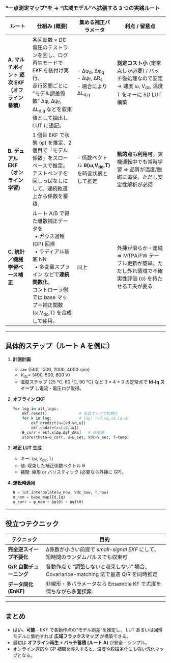 ### “一点測定マップ”を → “広域モデル”へ拡張する 3 つの実践ルート

| ルート                            | 仕組み (概要)                                                                                                                                      | 集める補正パラメータ                                                                                       | 利点 / 留意点                                                                          |
| ------------------------------ | --------------------------------------------------------------------------------------------------------------------------------------------- | ------------------------------------------------------------------------------------------------ | --------------------------------------------------------------------------------- |
| **A. マルチポイント 逐次 EKF（オフライン蓄積）** | 各回転数 × DC 電圧のテストランを回し、ログ再生モードで EKF を後付け実行。<br>走行区間ごとに “モデル誤差係数” Δφ, Δψ<sub>f</sub>, ΔL<sub>d,q</sub> などを収束値として抽出し LUT に追記。                    | - Δφ<sub>d</sub>, Δφ<sub>q</sub><br>- Δψ<sub>f</sub>, ΔR<sub>s</sub><br>- 場合により ΔL<sub>d,q</sub> | **測定コスト小** (定常点しか必要) / バッチ後処理なので安定<br>→ 速度 ω, V<sub>dc</sub>, 温度 T をキーに 5D LUT 構築 |
| **B. デュアル EKF（オンライン学習）**       | 1 個目 EKF で状態 (φ) を推定、2 個目で「モデル係数」をスローペースで推定。<br>テストベンチを回しっぱなしにして、連続軌道上から係数を蓄積。                                                                | - 係数ベクトル **θ(ω,V<sub>dc</sub>,T)** を時変状態として推定                                                    | **動的点も利用可**。実機運転中でも常時学習 ⇒ 品質が温度/脱磁に追従。ただし安定性解析が必須                                 |
| **C. 統計／機械学習ベース補正**            | ルート A/B で得た離散補正データを<br> • ガウス過程 (GP) 回帰<br> • ラディアル基底 NN<br> • 多変量スプライン などで**連続関数化**。<br>コントローラ側では base マップ＋補正関数(ω,V<sub>dc</sub>,T) を合成して使用。 | 同上                                                                                               | 外挿が滑らか・連続 ⇒ MTPA/FW テーブル更新が簡単。ただし外れ領域で不確実性評価 (σ) を持たせる工夫が要る                       |

---

## 具体的ステップ（ルート A を例に）

1. **計測計画**

   * $ω =$ {500, 1000, 2000, 4000 rpm}
   * $V_{dc} =$ {400, 500, 600 V}
   * 温度ステップ {25 °C, 60 °C, 90 °C}
     など 3 × 4 × 3 の定常点で **Id–Iq スイープ** し電流・電圧ログ取得。

2. **オフライン EKF**

   ```python
   for log in all_logs:
       ekf.reset()              # 名目マップで初期化
       for k in log:            # log: (vd,vq,id,iq,ω)
           ekf.predict(u=[vd,vq,ω])
           ekf.update(z=[id,iq])
       θ_corr = ekf.x[Δφ,Δψf,ΔRs]   # 収束値
       store(theta=θ_corr, ω=ω_set, Vdc=V_set, T=temp)
   ```

3. **補正 LUT 生成**

   * キー: $(ω,\,V_{dc},\,T)$
   * 値: 収束した補正係数ベクトル θ
   * 補間: 線形 or バリスティック (必要なら外挿に GP)。

4. **運転時適用**

   ```python
   θ = lut.interpolate(ω_now, Vdc_now, T_now)
   φ_nom = base_map(Id,Iq)
   φ_corr = φ_nom + Δφ(θ) + Δψf(θ)
   ```

---

## 役立つテクニック

| テクニック            | 目的                                                        |
| ---------------- | --------------------------------------------------------- |
| **完全逆スイープ不要化**   | Δ係数が小さい前提で *small-signal EKF* にして、短時間のランダムパルスでも収束可        |
| **Q/R 自動チューニング** | 各動作点で “調整しないと収束しない” 場合、Covariance-matching 法で最適 Q/R を同時推定 |
| **データ同化 (EnKF)** | 非線形・多パラメータなら Ensemble KF で尤度を保ちながら多面探索                    |

---

## まとめ

* **はい、可能** – EKF で各動作点の“モデル誤差”を推定し、
  LUT あるいは回帰モデルに集約すれば **広域フラックスマップ** が構築できる。
* 最初は **オフライン再生 + バッチ蓄積 (ルート A)** が安全・シンプル。
* オンライン適応や GP 補間を導入すると、温度や脱磁劣化にも強い汎化マップとなる。
